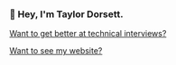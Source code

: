 ### 👋 Hey, I'm Taylor Dorsett.

[Want to get better at technical interviews?](https://www.youtube.com/c/taylordorsett)

[Want to see my website?](https://www.taylordorsett.com/)
